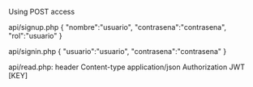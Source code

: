 Using POST access

api/signup.php
{
	"nombre":"usuario",
	"contrasena":"contrasena",
	"rol":"usuario"
}

api/signin.php
{
	"usuario":"usuario",
	"contrasena":"contrasena"
}

api/read.php: header
Content-type application/json
Authorization JWT [KEY]

